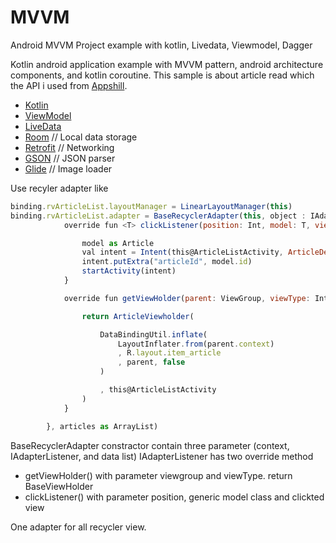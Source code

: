 # MVVM
Android MVVM Project example with kotlin, Livedata, Viewmodel, Dagger

Kotlin android application example with MVVM pattern, android architecture components, and kotlin coroutine.
This sample is about article read which the API i used from [Appshill](http://nurhossen.info/appsHill/api/).
* [Kotlin](https://developer.android.com/topic/libraries/architecture/viewmodel)
* [ViewModel](https://developer.android.com/topic/libraries/architecture/viewmodel)
* [LiveData](https://developer.android.com/jetpack/arch/livedata)
* [Room](https://developer.android.com/training/data-storage/room/) // Local data storage
* [Retrofit](https://square.github.io/retrofit/) // Networking
* [GSON](https://github.com/square/moshi) // JSON parser
* [Glide](http://square.github.io/picasso/) // Image loader

Use recyler adapter like
```javascript
binding.rvArticleList.layoutManager = LinearLayoutManager(this)
binding.rvArticleList.adapter = BaseRecyclerAdapter(this, object : IAdapterListener {
            override fun <T> clickListener(position: Int, model: T, view: View) {

                model as Article
                val intent = Intent(this@ArticleListActivity, ArticleDetailsActivity::class.java)
                intent.putExtra("articleId", model.id)
                startActivity(intent)
            }

            override fun getViewHolder(parent: ViewGroup, viewType: Int): BaseViewHolder {

                return ArticleViewholder(

                    DataBindingUtil.inflate(
                        LayoutInflater.from(parent.context)
                        , R.layout.item_article
                        , parent, false
                    )

                    , this@ArticleListActivity
                )
            }

        }, articles as ArrayList)

```

BaseRecyclerAdapter constractor contain three parameter (context, IAdapterListener, and data list)
IAdapterListener has two override method
* getViewHolder() with parameter viewgroup and viewType.
  return BaseViewHolder
* clickListener() with parameter position, generic model class and clickted view

One adapter for all recycler view.
    
